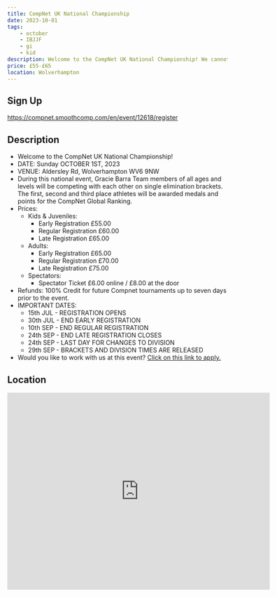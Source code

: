 ```yaml
---
title: CompNet UK National Championship
date: 2023-10-01
tags:
    - october
    - IBJJF
    - gi  
    - kid
description: Welcome to the CompNet UK National Championship! We cannot wait to finish our 2023 season of competitions with our national CN Tournament.
price: £55-£65
location: Wolverhampton
---
```

## Sign Up
https://compnet.smoothcomp.com/en/event/12618/register

## Description
<ul>
  <li>Welcome to the CompNet UK National Championship!</li>
  <li>DATE: Sunday OCTOBER 1ST, 2023</li>
  <li>VENUE: Aldersley Rd, Wolverhampton WV6 9NW</li>
  <li>During this national event, Gracie Barra Team members of all ages and levels will be competing with each other on single elimination brackets. The first, second and third place athletes will be awarded medals and points for the CompNet Global Ranking.</li>
  <li>Prices:
    <ul>
      <li>Kids & Juveniles:
        <ul>
          <li>Early Registration £55.00</li>
          <li>Regular Registration £60.00</li>
          <li>Late Registration £65.00</li>
        </ul>
      </li>
      <li>Adults:
        <ul>
          <li>Early Registration £65.00</li>
          <li>Regular Registration £70.00</li>
          <li>Late Registration £75.00</li>
        </ul>
      </li>
      <li>Spectators:
        <ul>
          <li>Spectator Ticket £6.00 online / £8.00 at the door</li>
        </ul>
      </li>
    </ul>
  </li>
  <li>Refunds: 100% Credit for future Compnet tournaments up to seven days prior to the event.</li>
  <li>IMPORTANT DATES:
    <ul>
      <li>15th JUL - REGISTRATION OPENS</li>
      <li>30th JUL - END EARLY REGISTRATION</li>
      <li>10th SEP - END REGULAR REGISTRATION</li>
      <li>24th SEP - END LATE REGISTRATION CLOSES</li>
      <li>24th SEP - LAST DAY FOR CHANGES TO DIVISION</li>
      <li>29th SEP - BRACKETS AND DIVISION TIMES ARE RELEASED</li>
    </ul>
  </li>
  <li>Would you like to work with us at this event? <a href="link">Click on this link to apply.</a></li>
</ul>


## Location
<iframe src="https://www.google.com/maps/embed?pb=!1m17!1m12!1m3!1d2423.030149875823!2d-2.1536209841893608!3d52.60522587983038!2m3!1f0!2f0!3f0!3m2!1i1024!2i768!4f13.1!3m2!1m1!2zNTLCsDM2JzE4LjgiTiAywrAwOScwNS4yIlc!5e0!3m2!1sen!2suk!4v1689748342460!5m2!1sen!2suk" width="600" height="450" style="border:0;" allowfullscreen="" loading="lazy" referrerpolicy="no-referrer-when-downgrade"></iframe>